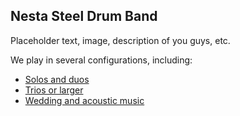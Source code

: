 
## Nesta Steel Drum Band

Placeholder text, image, description of you guys, etc.

We play in several configurations, including:

* [Solos and duos](/sounds/solos-and-duos)
* [Trios or larger](/sounds/trios-or-larger)
* [Wedding and acoustic music](/sounds/wedding-and-acoustic)
